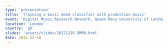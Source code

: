 ```yaml
---
type: 'presentation'
title: 'Training a music mood classifier with production music'
event: 'Digital Music Research Network, Queen Mary University of London'
location: 'London'
country: 'gb'
slides: 'assets/slides/20121218 DMRN.html'
date: 2012-12-18
---
```

